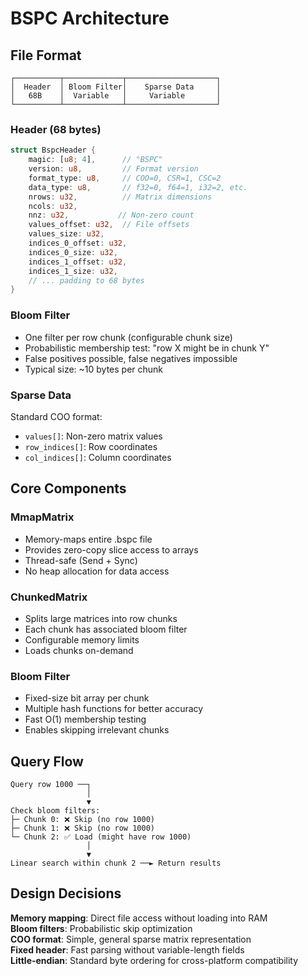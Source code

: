 # BSPC Architecture

## File Format

```
┌──────────┬─────────────┬────────────────────┐
│  Header  │ Bloom Filter│    Sparse Data     │
│   68B    │  Variable   │     Variable       │
└──────────┴─────────────┴────────────────────┘
```

### Header (68 bytes)
```rust
struct BspcHeader {
    magic: [u8; 4],      // "BSPC"
    version: u8,         // Format version
    format_type: u8,     // COO=0, CSR=1, CSC=2
    data_type: u8,       // f32=0, f64=1, i32=2, etc.
    nrows: u32,          // Matrix dimensions
    ncols: u32,
    nnz: u32,           // Non-zero count
    values_offset: u32,  // File offsets
    values_size: u32,
    indices_0_offset: u32,
    indices_0_size: u32,
    indices_1_offset: u32,
    indices_1_size: u32,
    // ... padding to 68 bytes
}
```

### Bloom Filter
- One filter per row chunk (configurable chunk size)
- Probabilistic membership test: "row X might be in chunk Y"
- False positives possible, false negatives impossible
- Typical size: ~10 bytes per chunk

### Sparse Data
Standard COO format:
- `values[]`: Non-zero matrix values
- `row_indices[]`: Row coordinates  
- `col_indices[]`: Column coordinates

## Core Components

### MmapMatrix
- Memory-maps entire .bspc file
- Provides zero-copy slice access to arrays
- Thread-safe (Send + Sync)
- No heap allocation for data access

### ChunkedMatrix
- Splits large matrices into row chunks
- Each chunk has associated bloom filter
- Configurable memory limits
- Loads chunks on-demand

### Bloom Filter
- Fixed-size bit array per chunk
- Multiple hash functions for better accuracy
- Fast O(1) membership testing
- Enables skipping irrelevant chunks

## Query Flow

```
Query row 1000 ──┐
                 │
                 ▼
Check bloom filters:
├─ Chunk 0: ❌ Skip (no row 1000)
├─ Chunk 1: ❌ Skip (no row 1000)  
└─ Chunk 2: ✅ Load (might have row 1000)
                 │
                 ▼
Linear search within chunk 2 ──► Return results
```

## Design Decisions

**Memory mapping**: Direct file access without loading into RAM  
**Bloom filters**: Probabilistic skip optimization  
**COO format**: Simple, general sparse matrix representation  
**Fixed header**: Fast parsing without variable-length fields  
**Little-endian**: Standard byte ordering for cross-platform compatibility